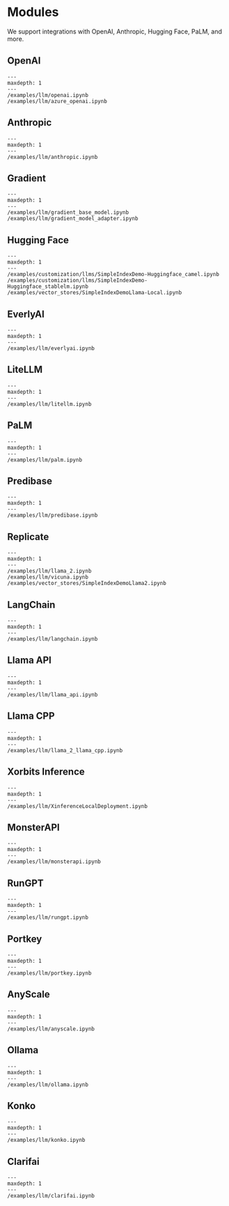 # Modules

We support integrations with OpenAI, Anthropic, Hugging Face, PaLM, and more.

## OpenAI

```{toctree}
---
maxdepth: 1
---
/examples/llm/openai.ipynb
/examples/llm/azure_openai.ipynb

```

## Anthropic

```{toctree}
---
maxdepth: 1
---
/examples/llm/anthropic.ipynb

```

## Gradient

```{toctree}
---
maxdepth: 1
---
/examples/llm/gradient_base_model.ipynb
/examples/llm/gradient_model_adapter.ipynb

```

## Hugging Face

```{toctree}
---
maxdepth: 1
---
/examples/customization/llms/SimpleIndexDemo-Huggingface_camel.ipynb
/examples/customization/llms/SimpleIndexDemo-Huggingface_stablelm.ipynb
/examples/vector_stores/SimpleIndexDemoLlama-Local.ipynb

```

## EverlyAI

```{toctree}
---
maxdepth: 1
---
/examples/llm/everlyai.ipynb
```

## LiteLLM

```{toctree}
---
maxdepth: 1
---
/examples/llm/litellm.ipynb
```

## PaLM

```{toctree}
---
maxdepth: 1
---
/examples/llm/palm.ipynb

```

## Predibase

```{toctree}
---
maxdepth: 1
---
/examples/llm/predibase.ipynb

```

## Replicate

```{toctree}
---
maxdepth: 1
---
/examples/llm/llama_2.ipynb
/examples/llm/vicuna.ipynb
/examples/vector_stores/SimpleIndexDemoLlama2.ipynb
```

## LangChain

```{toctree}
---
maxdepth: 1
---
/examples/llm/langchain.ipynb
```

## Llama API

```{toctree}
---
maxdepth: 1
---
/examples/llm/llama_api.ipynb
```

## Llama CPP

```{toctree}
---
maxdepth: 1
---
/examples/llm/llama_2_llama_cpp.ipynb
```

## Xorbits Inference

```{toctree}
---
maxdepth: 1
---
/examples/llm/XinferenceLocalDeployment.ipynb
```

## MonsterAPI

```{toctree}
---
maxdepth: 1
---
/examples/llm/monsterapi.ipynb
```

## RunGPT

```{toctree}
---
maxdepth: 1
---
/examples/llm/rungpt.ipynb
```

## Portkey

```{toctree}
---
maxdepth: 1
---
/examples/llm/portkey.ipynb
```

## AnyScale

```{toctree}
---
maxdepth: 1
---
/examples/llm/anyscale.ipynb
```

## Ollama

```{toctree}
---
maxdepth: 1
---
/examples/llm/ollama.ipynb
```

## Konko

```{toctree}
---
maxdepth: 1
---
/examples/llm/konko.ipynb
```

## Clarifai

```{toctree}
---
maxdepth: 1
---
/examples/llm/clarifai.ipynb
```
